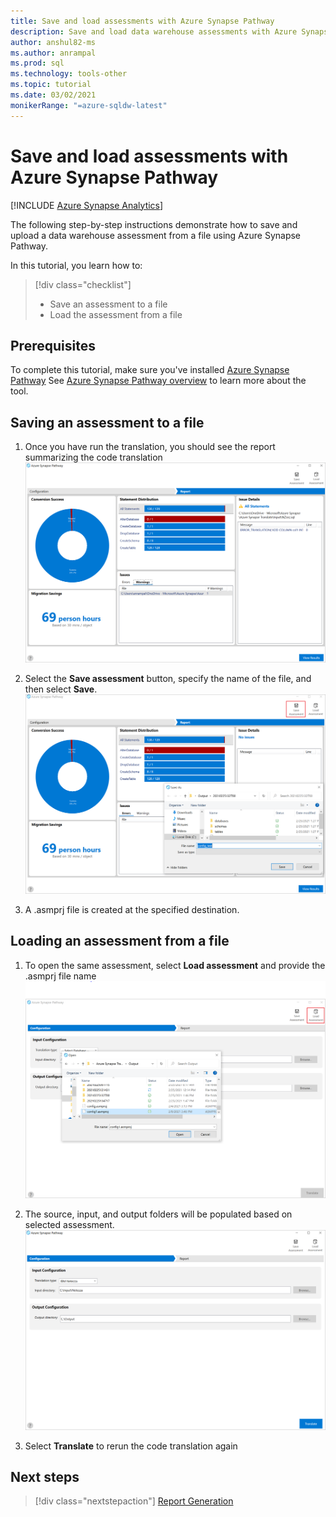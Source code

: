 ```yaml
---
title: Save and load assessments with Azure Synapse Pathway
description: Save and load data warehouse assessments with Azure Synapse Pathway
author: anshul82-ms
ms.author: anrampal
ms.prod: sql
ms.technology: tools-other
ms.topic: tutorial 
ms.date: 03/02/2021
monikerRange: "=azure-sqldw-latest"
---
```


# Save and load assessments with Azure Synapse Pathway
[!INCLUDE [Azure Synapse Analytics](../../includes/applies-to-version/asa.md)]

The following step-by-step instructions demonstrate how to save and upload a data warehouse assessment from a file using Azure Synapse Pathway.

In this tutorial, you learn how to:

> [!div class="checklist"]
> * Save an assessment to a file
> * Load the assessment from a file

## Prerequisites

To complete this tutorial, make sure you've installed [Azure Synapse Pathway](synapse-pathway-download.md) See [Azure Synapse Pathway overview](azure-synapse-pathway-overview.md) to learn more about the tool.

## Saving an assessment to a file

1. Once you have run the translation, you should see the report summarizing the code translation 
 ![Azure Synapse Pathway assessment report overview.](./media/tutorial-save-load-assessment/report-overview.png)
1. Select the **Save assessment** button, specify the name of the file, and then select **Save**.
![Azure Synapse Pathway assessment.](./media/tutorial-save-load-assessment/save-assessment.png)

1. A .asmprj file is created at the specified destination.

## Loading an assessment from a file

1. To open the same assessment, select **Load assessment** and provide the .asmprj file name
![Azure Synapse Pathway browse to assessment location.](./media/tutorial-save-load-assessment/browse-location.png)

1. The source, input, and output folders will be populated based on selected assessment.
![Azure Synapse Pathway assessment configuration showing translation type, input directory, and output directory.](./media/tutorial-save-load-assessment/load-assessment.png)
1. Select **Translate** to rerun the code translation again

## Next steps

> [!div class="nextstepaction"]
> [Report Generation](report-generation.md)
